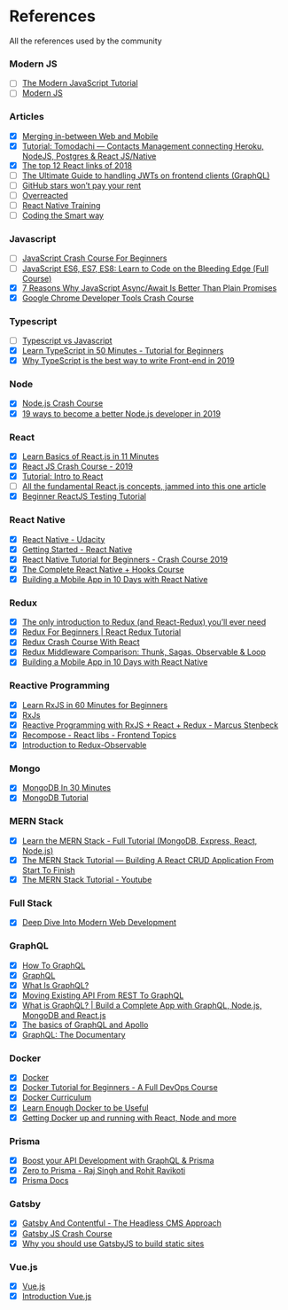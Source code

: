 # References
All the references used by the community

### Modern JS
- [ ] [The Modern JavaScript Tutorial](https://javascript.info/)
- [ ] [Modern JS](https://www.modernjs.com/)

### Articles
- [X] [Merging in-between Web and Mobile](https://medium.com/@aryaminus/merging-in-between-web-and-mobile-e671c8a77aa7)
- [X] [Tutorial: Tomodachi — Contacts Management connecting Heroku, NodeJS, Postgres & React JS/Native](https://medium.com/@aryaminus/tutorial-tomodachi-contacts-management-connecting-node-postgres-and-react-js-native-cfa5bdf758a9)
- [X] [The top 12 React links of 2018](https://medium.com/dailyjs/the-top-12-react-links-of-2018-eea4c11d35a0)
- [ ] [The Ultimate Guide to handling JWTs on frontend clients (GraphQL)](https://blog.hasura.io/best-practices-of-using-jwt-with-graphql/)
- [ ] [GitHub stars won’t pay your rent](https://medium.com/@kitze/github-stars-wont-pay-your-rent-8b348e12baed)
- [ ] [Overreacted](https://overreacted.io/)
- [ ] [React Native Training](https://medium.com/react-native-training)
- [ ] [Coding the Smart way](https://codingthesmartway.com/)

### Javascript
- [ ] [JavaScript Crash Course For Beginners](https://www.youtube.com/watch?v=hdI2bqOjy3c)
- [ ] [JavaScript ES6, ES7, ES8: Learn to Code on the Bleeding Edge (Full Course)](https://www.youtube.com/watch?v=nZ1DMMsyVyI)
- [X] [7 Reasons Why JavaScript Async/Await Is Better Than Plain Promises](https://dev.to/gafi/7-reasons-to-always-use-async-await-over-plain-promises-tutorial-4ej9)
- [X] [Google Chrome Developer Tools Crash Course](https://www.youtube.com/watch?v=x4q86IjJFag)

### Typescript
- [ ] [Typescript vs Javascript](https://www.youtube.com/watch?v=D6or2gdrHRE)
- [X] [Learn TypeScript in 50 Minutes - Tutorial for Beginners](https://www.youtube.com/watch?v=WBPrJSw7yQA)
- [X] [Why TypeScript is the best way to write Front-end in 2019](https://medium.com/@jtomaszewski/why-typescript-is-the-best-way-to-write-front-end-in-2019-feb855f9b164)

### Node
- [X] [Node.js Crash Course](https://www.youtube.com/watch?v=fBNz5xF-Kx4)
- [X] [19 ways to become a better Node.js developer in 2019](https://medium.com/@me_37286/19-ways-to-become-a-better-node-js-developer-in-2019-ffd3a8fbfe38)

### React
- [X] [Learn Basics of React.js in 11 Minutes](https://medium.com/@madhupathy/learn-basics-of-react-js-in-3-minutes-a94cbc6f02c8)
- [X] [React JS Crash Course - 2019](https://www.youtube.com/watch?v=sBws8MSXN7A)
- [X] [Tutorial: Intro to React](https://reactjs.org/tutorial/tutorial.html)
- [ ] [All the fundamental React.js concepts, jammed into this one article](https://www.freecodecamp.org/news/all-the-fundamental-react-js-concepts-jammed-into-this-single-medium-article-c83f9b53eac2/)
- [X] [Beginner ReactJS Testing Tutorial ](https://www.youtube.com/watch?v=REfRxzmWDLs)

### React Native
- [X] [React Native - Udacity](https://tylermcginnis.com/courses/react-native-udacity/)
- [X] [Getting Started - React Native](https://facebook.github.io/react-native/docs/getting-started)
- [X] [React Native Tutorial for Beginners - Crash Course 2019](https://www.youtube.com/watch?v=qSRrxpdMpVc)
- [X] [The Complete React Native + Hooks Course](https://www.udemy.com/the-complete-react-native-and-redux-course/)
- [X] [Building a Mobile App in 10 Days with React Native](https://medium.com/@austinhale/building-a-mobile-app-in-10-days-with-react-native-c2a7a524c6b4)

### Redux
- [X] [The only introduction to Redux (and React-Redux) you’ll ever need](https://medium.com/javascript-in-plain-english/the-only-introduction-to-redux-and-react-redux-youll-ever-need-8ce5da9e53c6)
- [X] [Redux For Beginners | React Redux Tutorial](https://www.youtube.com/watch?v=CVpUuw9XSjY)
- [X] [Redux Crash Course With React](https://www.youtube.com/watch?v=93p3LxR9xfM)
- [X] [Redux Middleware Comparison: Thunk, Sagas, Observable & Loop](https://sandstorm.de/de/blog/post/async-redux-middleware-comparison.html)
- [X] [Building a Mobile App in 10 Days with React Native](https://medium.com/@austinhale/building-a-mobile-app-in-10-days-with-react-native-c2a7a524c6b4)

### Reactive Programming
- [X] [Learn RxJS in 60 Minutes for Beginners](https://www.youtube.com/watch?v=PhggNGsSQyg)
- [X] [RxJs](https://www.youtube.com/playlist?list=PL2dKqfImstaRwMtEr49K7eZKdnl-Gf5tk)
- [X] [Reactive Programming with RxJS + React + Redux - Marcus Stenbeck](https://www.youtube.com/watch?v=biVbj7b0M8I)
- [X] [Recompose - React libs - Frontend Topics](https://www.youtube.com/watch?v=tSPJcXtJNOM)
- [X] [Introduction to Redux-Observable](https://www.youtube.com/watch?v=zk2bVBZhmcc)

### Mongo
- [X] [MongoDB In 30 Minutes](https://www.youtube.com/watch?v=pWbMrx5rVBE)
- [X] [MongoDB Tutorial](https://www.tutorialspoint.com/mongodb/index.htm)

### MERN Stack
- [X] [Learn the MERN Stack - Full Tutorial (MongoDB, Express, React, Node.js)](https://www.youtube.com/watch?v=7CqJlxBYj-M)
- [X] [The MERN Stack Tutorial — Building A React CRUD Application From Start To Finish](https://medium.com/codingthesmartway-com-blog/the-mern-stack-tutorial-building-a-react-crud-application-from-start-to-finish-part-1-d8d701c2995)
- [X] [The MERN Stack Tutorial - Youtube](https://www.youtube.com/playlist?list=PL2dKqfImstaRbG8WIBkeHyV1ic5dyiEMj)

### Full Stack
- [X] [Deep Dive Into Modern Web Development](https://fullstackopen.com/en/)

### GraphQL
- [X] [How To GraphQL](https://www.howtographql.com/)
- [X] [GraphQL](https://graphql.org/)
- [X] [What Is GraphQL?](https://www.youtube.com/watch?v=VjXb3PRL9WI)
- [X] [Moving Existing API From REST To GraphQL](https://www.youtube.com/watch?v=broQmxQAMjM)
- [X] [What is GraphQL? | Build a Complete App with GraphQL, Node.js, MongoDB and React.js](https://www.youtube.com/watch?v=7giZGFDGnkc&list=PL55RiY5tL51rG1x02Yyj93iypUuHYXcB_)
- [X] [The basics of GraphQL and Apollo](https://www.youtube.com/watch?v=eUMgWOcvagQ)
- [X] [GraphQL: The Documentary](https://www.youtube.com/watch?v=783ccP__No8)

### Docker
- [X] [Docker](https://www.youtube.com/playlist?list=PL2dKqfImstaSUBZzxmwJqDe99_BGoCvwo)
- [X] [Docker Tutorial for Beginners - A Full DevOps Course](https://www.youtube.com/watch?v=fqMOX6JJhGo)
- [X] [Docker Curriculum](https://docker-curriculum.com/)
- [X] [Learn Enough Docker to be Useful](https://towardsdatascience.com/learn-enough-docker-to-be-useful-b7ba70caeb4b)
- [X] [Getting Docker up and running with React, Node and more](https://www.youtube.com/watch?v=iVV5aka75Ks)

### Prisma
- [X] [Boost your API Development with GraphQL & Prisma](https://www.youtube.com/watch?v=HsTDBkZC1lk&t=2455s)
- [X] [Zero to Prisma - Raj Singh and Rohit Ravikoti](https://www.youtube.com/watch?v=n6wY0_4Hrs8)
- [X] [Prisma Docs](https://www.prisma.io/docs/1.34)

### Gatsby
- [X] [Gatsby And Contentful - The Headless CMS Approach](https://www.youtube.com/playlist?list=PL2dKqfImstaRbjzzirbBfv9W2kycaKjvs)
- [X] [Gatsby JS Crash Course](https://www.youtube.com/watch?v=6YhqQ2ZW1sc)
- [X] [Why you should use GatsbyJS to build static sites](https://www.freecodecamp.org/news/why-you-should-use-gatsbyjs-to-build-static-sites-4f90eb6d1a7b/)

### Vue.js
- [X] [Vue.js](https://www.youtube.com/playlist?list=PL2dKqfImstaTt-MMJlEQDQqIqyrM945FI)
- [X] [Introduction Vue.js](https://vuejs.org/v2/guide/)
